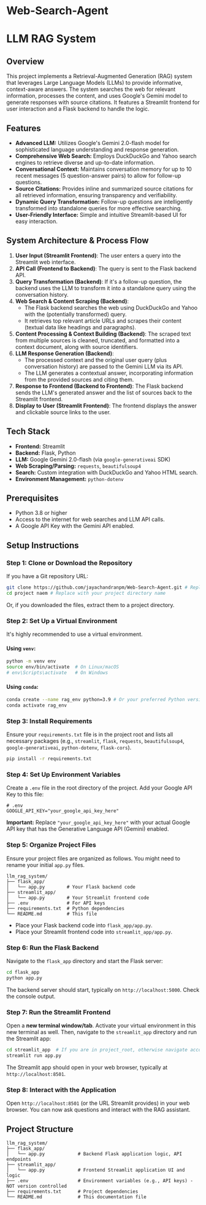 # Web-Search-Agent

# LLM RAG System

## Overview

This project implements a Retrieval-Augmented Generation (RAG) system that leverages Large Language Models (LLMs) to provide informative, context-aware answers. The system searches the web for relevant information, processes the content, and uses Google's Gemini model to generate responses with source citations. It features a Streamlit frontend for user interaction and a Flask backend to handle the logic.

## Features

-   **Advanced LLM:** Utilizes Google's Gemini 2.0-flash model for sophisticated language understanding and response generation.
-   **Comprehensive Web Search:** Employs DuckDuckGo and Yahoo search engines to retrieve diverse and up-to-date information.
-   **Conversational Context:** Maintains conversation memory for up to 10 recent messages (5 question-answer pairs) to allow for follow-up questions.
-   **Source Citations:** Provides inline and summarized source citations for all retrieved information, ensuring transparency and verifiability.
-   **Dynamic Query Transformation:** Follow-up questions are intelligently transformed into standalone queries for more effective searching.
-   **User-Friendly Interface:** Simple and intuitive Streamlit-based UI for easy interaction.

## System Architecture & Process Flow

1.  **User Input (Streamlit Frontend)**: The user enters a query into the Streamlit web interface.
2.  **API Call (Frontend to Backend)**: The query is sent to the Flask backend API.
3.  **Query Transformation (Backend)**: If it's a follow-up question, the backend uses the LLM to transform it into a standalone query using the conversation history.
4.  **Web Search & Content Scraping (Backend)**:
    *   The Flask backend searches the web using DuckDuckGo and Yahoo with the (potentially transformed) query.
    *   It retrieves top relevant article URLs and scrapes their content (textual data like headings and paragraphs).
5.  **Content Processing & Context Building (Backend)**: The scraped text from multiple sources is cleaned, truncated, and formatted into a context document, along with source identifiers.
6.  **LLM Response Generation (Backend)**:
    *   The processed context and the original user query (plus conversation history) are passed to the Gemini LLM via its API.
    *   The LLM generates a contextual answer, incorporating information from the provided sources and citing them.
7.  **Response to Frontend (Backend to Frontend)**: The Flask backend sends the LLM's generated answer and the list of sources back to the Streamlit frontend.
8.  **Display to User (Streamlit Frontend)**: The frontend displays the answer and clickable source links to the user.

## Tech Stack

-   **Frontend:** Streamlit
-   **Backend:** Flask, Python
-   **LLM:** Google Gemini 2.0-flash (via `google-generativeai` SDK)
-   **Web Scraping/Parsing:** `requests`, `beautifulsoup4`
-   **Search:** Custom integration with DuckDuckGo and Yahoo HTML search.
-   **Environment Management:** `python-dotenv`

## Prerequisites

-   Python 3.8 or higher
-   Access to the internet for web searches and LLM API calls.
-   A Google API Key with the Gemini API enabled.

## Setup Instructions

### Step 1: Clone or Download the Repository

If you have a Git repository URL:
```bash
git clone https://github.com/jayachandranpm/Web-Search-Agent.git # Replace with your actual repo URL
cd project naem # Replace with your project directory name
```
Or, if you downloaded the files, extract them to a project directory.

### Step 2: Set Up a Virtual Environment

It's highly recommended to use a virtual environment.

#### Using `venv`:
```bash
python -m venv env
source env/bin/activate  # On Linux/macOS
# env\Scripts\activate   # On Windows
```

#### Using `conda`:
```bash
conda create --name rag_env python=3.9 # Or your preferred Python version >= 3.8
conda activate rag_env
```

### Step 3: Install Requirements

Ensure your `requirements.txt` file is in the project root and lists all necessary packages (e.g., `streamlit`, `flask`, `requests`, `beautifulsoup4`, `google-generativeai`, `python-dotenv`, `flask-cors`).
```bash
pip install -r requirements.txt
```

### Step 4: Set Up Environment Variables

Create a `.env` file in the root directory of the project. Add your Google API Key to this file:

```env
# .env
GOOGLE_API_KEY="your_google_api_key_here"
```
**Important:** Replace `"your_google_api_key_here"` with your actual Google API key that has the Generative Language API (Gemini) enabled.

### Step 5: Organize Project Files

Ensure your project files are organized as follows. You might need to rename your initial `app.py` files.

```
llm_rag_system/
├── flask_app/
│   └── app.py        # Your Flask backend code
├── streamlit_app/
│   └── app.py        # Your Streamlit frontend code
├── .env              # For API keys
├── requirements.txt  # Python dependencies
└── README.md         # This file
```
*   Place your Flask backend code into `flask_app/app.py`.
*   Place your Streamlit frontend code into `streamlit_app/app.py`.

### Step 6: Run the Flask Backend

Navigate to the `flask_app` directory and start the Flask server:

```bash
cd flask_app
python app.py
```
The backend server should start, typically on `http://localhost:5000`. Check the console output.

### Step 7: Run the Streamlit Frontend

Open a **new terminal window/tab**. Activate your virtual environment in this new terminal as well. Then, navigate to the `streamlit_app` directory and run the Streamlit app:

```bash
cd streamlit_app  # If you are in project_root, otherwise navigate accordingly
streamlit run app.py
```
The Streamlit app should open in your web browser, typically at `http://localhost:8501`.

### Step 8: Interact with the Application

Open `http://localhost:8501` (or the URL Streamlit provides) in your web browser. You can now ask questions and interact with the RAG assistant.

## Project Structure

```
llm_rag_system/
├── flask_app/
│   └── app.py            # Backend Flask application logic, API endpoints
├── streamlit_app/
│   └── app.py            # Frontend Streamlit application UI and logic
├── .env                  # Environment variables (e.g., API keys) - NOT version controlled
├── requirements.txt      # Project dependencies
└── README.md             # This documentation file
```

